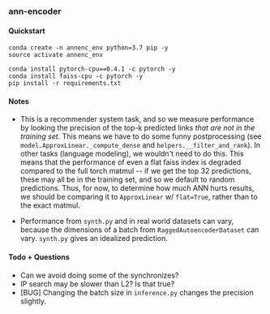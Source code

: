 ### ann-encoder

#### Quickstart
```
conda create -n annenc_env python=3.7 pip -y
source activate annenc_env

conda install pytorch-cpu==0.4.1 -c pytorch -y
conda install faiss-cpu -c pytorch -y
pip install -r requirements.txt
```

#### Notes

- This is a recommender system task, and so we measure performance by looking the precision of the top-k predicted links _that are not in the training set_.  This means we have to do some funny postprocessing (see `model.ApproxLinear._compute_dense` and `helpers.__filter_and_rank`).  In other tasks (language modeling), we wouldn't need to do this.  This means that the performance of even a flat faiss index is degraded compared to the full torch matmul -- if we get the top 32 predictions, these may all be in the training set, and so we default to random predictions. Thus, for now, to determine how much ANN hurts results, we should be comparing it to `ApproxLinear` w/ `flat=True`, rather than to the exact matmul.

- Performance from `synth.py` and in real world datasets can vary, because the dimensions of a batch from `RaggedAutoencoderDataset` can vary.  `synth.py` gives an idealized prediction.

#### Todo + Questions

- Can we avoid doing some of the synchronizes?
- IP search may be slower than L2? Is that true?
- [BUG] Changing the batch size in `inference.py` changes the precision slightly.
